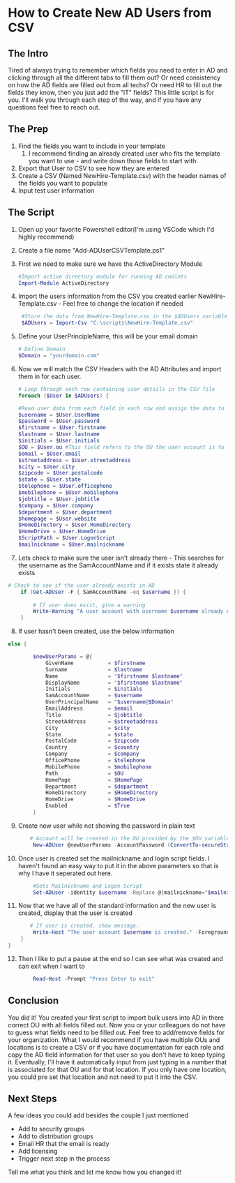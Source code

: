 # How to Create New AD Users from CSV
## The Intro
Tired of always trying to remember which fields you need to enter in AD and clicking through all the different tabs to fill them out? Or need consistency on how the AD fields are filled out from all techs? Or need HR to fill out the fields they know, then you just add the "IT" fields? This little script is for you. I'll walk you through each step of the way, and if you have any questions feel free to reach out.
## The Prep
1. Find the fields you want to include in your template
   1. I recommend finding an already created user who fits the template you want to use - and write down those fields to start with
2. Export that User to CSV to see how they are entered
3. Create a CSV (Named NewHire-Template.csv) with the header names of the fields you want to populate
4. Input test user information
## The Script
1. Open up your favorite Powershell editor(I'm using VSCode which I'd highly recommend)
2. Create a file name "Add-ADUserCSVTemplate.ps1"
3. First we need to make sure we have the ActiveDirectory Module

   ```Powershell
   #Import active directory module for running AD cmdlets 
   Import-Module ActiveDirectory
   ```

4. Import the users information from the CSV you created earlier NewHire-Template.csv - Feel free to change the location if needed

   ```Powershell
    #Store the data from NewHire-Template.csv in the $ADUsers variable
    $ADUsers = Import-Csv "C:\scripts\NewHire-Template.csv"
    ```

5. Define your UserPrincipleName, this will be your email domain

    ```Powershell
    # Define Domain
    $Domain = "yourdomain.com"
    ```

6. Now we will match the CSV Headers with the AD Attributes and import them in for each user.

    ```Powershell
    # Loop through each row containing user details in the CSV file
    foreach ($User in $ADUsers) {
    
    #Read user data from each field in each row and assign the data to a variable as below
    $username = $User.UserName
    $password = $User.password
    $firstname = $User.firstname
    $lastname = $User.lastname
    $initials = $User.initials
    $OU = $User.ou #This field refers to the OU the user account is to be created in
    $email = $User.email
    $streetaddress = $User.streetaddress
    $city = $User.city
    $zipcode = $User.postalcode
    $state = $User.state
    $telephone = $User.officephone
    $mobilephone = $User.mobilephone
    $jobtitle = $User.jobtitle
    $company = $User.company
    $department = $User.department
    $homepage = $User.website
    $HomeDirectory = $User.HomeDirectory
    $HomeDrive = $User.HomeDrive
    $ScriptPath = $User.LogonScript
    $mailnickname = $User.mailnickname
    ```

7. Lets check to make sure the user isn't already there - This searches for the username as the SamAccountName and if it exists state it already exists

```Powershell
# Check to see if the user already exists in AD
    if (Get-ADUser -F { SamAccountName -eq $username }) {
        
        # If user does exist, give a warning
        Write-Warning "A user account with username $username already exists in Active Directory."
    }
```
8. If user hasn't been created, use the below information

```Powershell
else {

        $newUserParams = @{
            GivenName           = $firstname
            Surname             = $lastname
            Name                = "$firstname $lastname"
            DisplayName         = "$firstname $lastname"
            Initials            = $initials
            SamAccountName      = $username
            UserPrincipalName   = "$username@$Domain"
            EmailAddress        = $email
            Title               = $jobtitle
            StreetAddress       = $streetaddress
            City                = $city
            State               = $state
            PostalCode          = $zipcode
            Country             = $country
            Company             = $company
            OfficePhone         = $telephone
            MobilePhone         = $mobilephone
            Path                = $OU
            HomePage            = $HomePage
            Department          = $department
            HomeDirectory       = $HomeDirectory
            HomeDrive           = $HomeDrive
            Enabled             = $True
        }
  ```
      
9. Create new user while not showing the password in plain text
      
```Powershell
       # Account will be created in the OU provided by the $OU variable read from the CSV file
        New-ADUser @newUserParams -AccountPassword (ConvertTo-secureString $password -AsPlainText -Force)
 ```
      
10.  Once user is created set the mailnickname and login script fields. I haven't found an easy way to put it in the above parameters so that is why I have it seperated out here.
      
```Powershell
        #Sets Mailnickname and Logon Script
        Set-ADUser -identity $username -Replace @{mailnickname="$mailnickname"; ScriptPath="$scriptpath"}
```
11. Now that we have all of the standard information and the new user is created, display that the user is created
      
```Powershell
       # If user is created, show message.
        Write-Host "The user account $username is created." -ForegroundColor Cyan
    }
}
```
        
12. Then I like to put a pause at the end so I can see what was created and can exit when I want to
        
```Powershell
        Read-Host -Prompt "Press Enter to exit"
```
## Conclusion
You did it! You created your first script to import bulk users into AD in there correct OU with all
fields filled out. Now you or your colleagues do not have to guess what fields need to be filled out.
Feel free to add/remove fields for your organization. What I would recommend if you have multiple OUs and locations is to create a CSV or if you have documentation for each role and copy the AD field information for that user so you don't have to keep typing it. Eventually, I'll have it automatically input from just typing in a number that is associated for that OU and for that location. If you only have one location, you could pre set that location and not need to put it into the CSV.
## Next Steps
A few ideas you could add besides the couple I just mentioned
- Add to security groups
- Add to distribution groups
- Email HR that the email is ready
- Add licensing
- Trigger next step in the process
  
Tell me what you think and let me know how you changed it!
